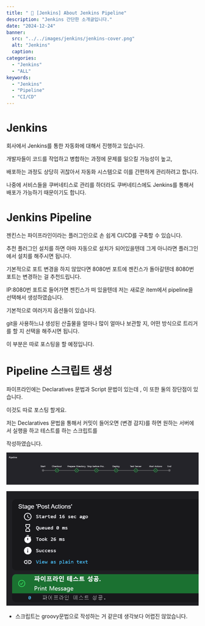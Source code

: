 ```yaml
---
title: " 💬 [Jenkins] About Jenkins Pipeline"
description: "Jenkins 간단한 소개글입니다."
date: "2024-12-24"
banner:
  src: "../../images/jenkins/jenkins-cover.png"
  alt: "Jenkins"
  caption: 
categories:
  - "Jenkins"
  - "ALL"
keywords:
  - "Jenkins"
  - "Pipeline"
  - "CI/CD"
---
```


# Jenkins 

회사에서 Jenkins를 통한 자동화에 대해서 진행하고 있습니다.

개발자들이 코드를 작업하고 병합하는 과정에 문제를 일으킬 가능성이 높고, 

배포하는 과정도 상당히 귀찮아서 자동화 시스템으로 이를 간편하게 관리하려고 합니다.

나중에 서비스들을 쿠버네티스로 관리를 하더라도 쿠버네티스에도 Jenkins를 통해서 배포가 가능하기 때문이기도 합니다.

# Jenkins Pipeline

젠킨스는 파이프라인이라는 플러그인으로 손 쉽게 CI/CD를 구축할 수 있습니다.

추천 플러그인 설치를 하면 아마 자동으로 설치가 되어있을텐데 그게 아니라면 플러그인에서 설치를 해주시면 됩니다.

기본적으로 포트 변경을 하지 않았다면 8080번 포트에 젠킨스가 돌아갈텐데 8080번 포트는 변경하는 걸 추천드립니다.

IP:8080번 포트로 들어가면 젠킨스가 떠 있을텐데 저는 새로운 item에서 pipeline을 선택해서 생성하였습니다.

기본적으로 여러가지 옵션들이 있습니다.

git을 사용하느냐 생성된 산출물을 얼마나 많이 얼마나 보관할 지, 어떤 방식으로 트리거를 할 지 선택을 해주시면 됩니다.

이 부분은 따로 포스팅을 할 예정입니다.

# Pipeline 스크립트 생성

파이프라인에는 Declaratives 문법과 Script 문법이 있는데 , 이 또한 둘의 장단점이 있습니다.

이것도 따로 포스팅 할게요.

저는 Declaratives 문법을 통해서 커밋이 들어오면 (변경 감지)를 하면 원하는 서버에서 실행을 하고 테스트를 하는 스크립트를 

작성하였습니다.

![Pipeline](https://raw.githubusercontent.com/jms0522/jms0522.github.io/main/content/images/jenkins/jenkins-pl.png)

![result](https://raw.githubusercontent.com/jms0522/jms0522.github.io/main/content/images/jenkins/success.png)


- 스크립트는 groovy문법으로 작성하는 거 같은데 생각보다 어렵진 않았습니다.


